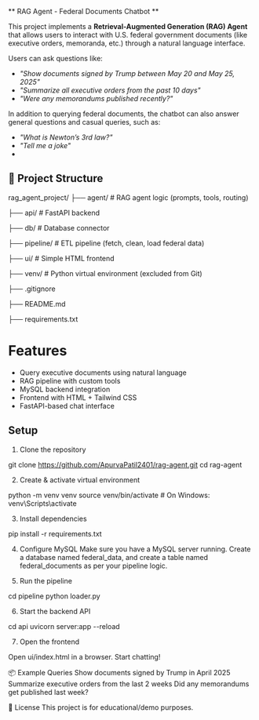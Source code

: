 ** RAG Agent - Federal Documents Chatbot
**

This project implements a **Retrieval-Augmented Generation (RAG) Agent** that allows users to interact with U.S. federal government documents (like executive orders, memoranda, etc.) through a natural language interface.

Users can ask questions like:
- _"Show documents signed by Trump between May 20 and May 25, 2025"_
- _"Summarize all executive orders from the past 10 days"_
- _"Were any memorandums published recently?"_

In addition to querying federal documents, the chatbot can also answer general questions and casual queries, such as:

- _"What is Newton’s 3rd law?"_
- _"Tell me a joke"_
- 
## 📁 Project Structure

rag_agent_project/
├── agent/ # RAG agent logic (prompts, tools, routing)

├── api/ # FastAPI backend

├── db/ # Database connector

├── pipeline/ # ETL pipeline (fetch, clean, load federal data)

├── ui/ # Simple HTML frontend

├── venv/ # Python virtual environment (excluded from Git)

├── .gitignore

├── README.md

├── requirements.txt


# Features

-  Query executive documents using natural language
-  RAG pipeline with custom tools
-  MySQL backend integration
-  Frontend with HTML + Tailwind CSS
-  FastAPI-based chat interface

##  Setup

 1. Clone the repository

git clone https://github.com/ApurvaPatil2401/rag-agent.git
cd rag-agent

2. Create & activate virtual environment

python -m venv venv
source venv/bin/activate      # On Windows: venv\Scripts\activate

3. Install dependencies

pip install -r requirements.txt

4. Configure MySQL
Make sure you have a MySQL server running. Create a database named federal_data, and create a table named federal_documents as per your pipeline logic.

5. Run the pipeline

cd pipeline
python loader.py

6. Start the backend API

cd api
uvicorn server:app --reload

7. Open the frontend

Open ui/index.html in a browser. Start chatting!

📦 Example Queries
Show documents signed by Trump in April 2025
Summarize executive orders from the last 2 weeks
Did any memorandums get published last week?

📜 License
This project is for educational/demo purposes. 


